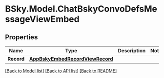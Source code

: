 # BSky.Model.ChatBskyConvoDefsMessageViewEmbed

## Properties

Name | Type | Description | Notes
------------ | ------------- | ------------- | -------------
**Record** | [**AppBskyEmbedRecordViewRecord**](AppBskyEmbedRecordViewRecord.md) |  | 

[[Back to Model list]](../README.md#documentation-for-models) [[Back to API list]](../README.md#documentation-for-api-endpoints) [[Back to README]](../README.md)

